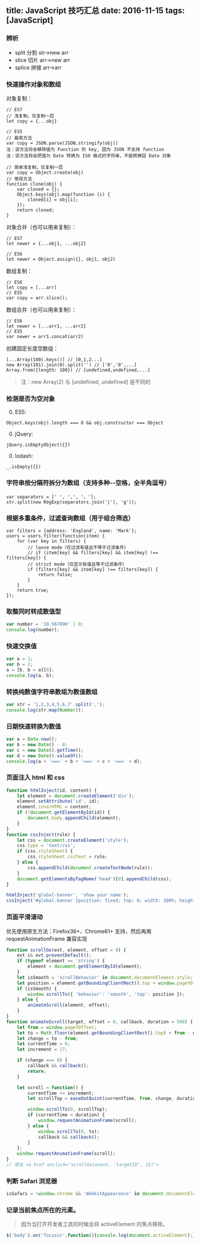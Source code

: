 title: JavaScript 技巧汇总
date: 2016-11-15
tags: [JavaScript]
---
### 辨析
* split 分割 str->new arr
* slice 切片 arr->new arr
* splice 拼接 arr->arr

### 快速操作对象和数组

对象复制：
```
// ES7
// 浅复制，仅复制一层
let copy = {...obj}

// ES5
// 最简方法
var copy = JSON.parse(JSON.stringify(obj))
注：该方法将会移除值为 Function 的 key, 因为 JSON 不支持 function
注：该方法将会把值为 Date 转换为 ISO 格式的字符串，不能转换回 Date 对象

// 简单浅复制，仅复制一层
var copy = Object.create(obj)
// 常规方法
function clone(obj) {
    var cloned = {};
    Object.keys(obj).map(function (i) {
        cloned[i] = obj[i];
    });
    return cloned;
}
```

对象合并（也可以用来复制）：
```
// ES7
let newer = {...obj1, ...obj2}

// ES6
let newer = Object.assign({}, obj1, obj2)
```

数组复制：
```
// ES6
let copy = [...arr]
// ES5
var copy = arr.slice();
```

数组合并（也可以用来复制）：
```
// ES6
let newer = [...arr1, ...arr2]
// ES5
var newer = arr1.concat(arr2)
```

创建固定长度空数组：
```
[...Array(100).keys()] // [0,1,2...]
new Array(101).join(0).split('') // ['0','0',...]
Array.from({length: 100}) // [undefined,undefined,...]
```
> 注：new Array(2) 与 [undefined, undefined] 是不同的

### 检测是否为空对象
0. ES5:
```
Object.keys(obj).length === 0 && obj.constructor === Object
```
0. jQuery:
```
jQuery.isEmptyObject({})
```
0. lodash:
```
_.isEmpty({})
```

### 字符串按分隔符拆分为数组（支持多种--空格，全半角逗号）
```
var separators = [' ', ',', '，'];
str.split(new RegExp(separators.join('|'), 'g'));
```

###  根据多重条件，过滤查询数组（用于组合筛选）
```
var filters = {address: 'England', name: 'Mark'};
users = users.filter(function(item) {
    for (var key in filters) {
        // loose mode（仅过滤有值且不等于过滤条件）
        // if (item[key] && filters[key] && item[key] !== filters[key]) {
        // strict mode（仅显示有值且等于过滤条件）
        if (filters[key] && item[key] !== filters[key]) {
            return false;
        }
    }
    return true;
});
```

### 取整同时转成数值型
``` javascript
var number = '10.567890' | 0;
console.log(number);
```

### 快速交换值
``` javascript
var a = 1;
var b = 2;
a = [b, b = a][0];
console.log(a, b);
```

### 转换纯数值字符串数组为数值数组
``` javascript
var str = '1,2,3,4,5,6,7'.split(',');
console.log(str.map(Number));
```

### 日期快速转换为数值
``` javascript
var a = Date.now();
var b = new Date() - 0;
var c = new Date().getTime();
var d = new Date().valueOf();
console.log(a + '===' + b + '===' + c + '===' + d);
```

### 页面注入 html 和 css

```javascript
function htmlInject(id, content) {
    let element = document.createElement('div');
    element.setAttribute('id', id);
    element.innerHTML = content;
    if (!document.getElementById(id)) {
        document.body.appendChild(element);
    }
}
function cssInject(rule) {
    let css = document.createElement('style');
    css.type = 'text/css';
    if (css.styleSheet) {
        css.styleSheet.cssText = rule;
    } else {
        css.appendChild(document.createTextNode(rule));
    }
    document.getElementsByTagName('head')[0].appendChild(css);
}

htmlInject('global-banner', 'show your name');
cssInject('#global-banner {position: fixed; top: 0; width: 100%; height: 30px; background: #000; color: #fff;}');
```

### 页面平滑滚动
优先使用原生方法：Firefox36+、Chrome61+ 支持，然后再用 requestAnimationFrame 兼容实现

```javascript
function scrollGo(evt, element, offset = 0) {
    evt && evt.preventDefault();
    if (typeof element == 'string') {
        element = document.getElementById(element);
    }
    let isSmooth = 'scrollBehavior' in document.documentElement.style;
    let position = element.getBoundingClientRect().top + window.pageYOffset - offset;
    if (isSmooth) {
        window.scrollTo({ 'behavior': 'smooth', 'top': position });
    } else {
        animateScroll(element, offset);
    }
}
function animateScroll(target, offset = 0, callback, duration = 500) {
    let from = window.pageYOffset;
    let to = Math.floor(element.getBoundingClientRect().top) + from - offset;
    let change = to - from;
    let currentTime = 0;
    let increment = 17;

    if (change === 0) {
        callback && callback();
        return;
    }

    let scroll = function() {
        currentTime += increment;
        let scrollTop = easeOutQuint(currentTime, from, change, duration);

        window.scrollTo(0, scrollTop);
        if (currentTime < duration) {
            window.requestAnimationFrame(scroll);
        } else {
            window.scrollTo(0, to);
            callback && callback();
        }
    };
    window.requestAnimationFrame(scroll);
}
// 用法 <a href onclick="scrollGo(event, 'targetID', 15)">
```

### 判断 Safari 浏览器

```javascript
isSafari = !window.chrome && 'WebkitAppearance' in document.documentElement.style;
```

### 记录当前焦点所在的元素。

> 因为当打开开发者工具的时候会将 activeElement 的焦点移除。

```javascript
$('body').on('focusin',function(){console.log(document.activeElement);});
```
